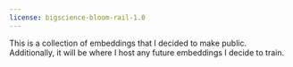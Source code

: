 ```yaml
---
license: bigscience-bloom-rail-1.0
---
```

This is a collection of embeddings that I decided to make public. Additionally, it will be where I host any future embeddings I decide to train.